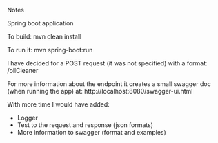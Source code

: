 Notes

Spring boot application

To build: mvn clean install

To run it: mvn spring-boot:run

I have decided for a POST request (it was not specified) with a format: /oilCleaner

For more information about the endpoint it creates a small swagger doc (when running the app) at: http://localhost:8080/swagger-ui.html

With more time I would have added:
-   Logger
-   Test to the request and response (json formats)
-   More information to swagger (format and examples)